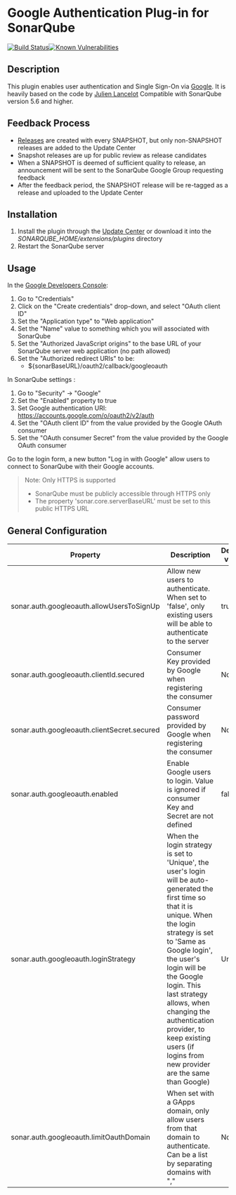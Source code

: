 # Google Authentication Plug-in for SonarQube #
[![Build Status](https://api.travis-ci.org/iamnavpreet/sonar-auth-google.svg)](https://travis-ci.org/iamnavpreet/sonar-auth-google)[![Known Vulnerabilities](https://snyk.io/test/github/iamnavpreet/sonar-auth-google/badge.svg?targetFile=pom.xml)](https://snyk.io/test/github/iamnavpreet/sonar-auth-google?targetFile=pom.xml)



## Description ##
This plugin enables user authentication and Single Sign-On via [Google](https://google.com/).
It is heavily based on the code by [Julien Lancelot](https://github.com/SonarQubeCommunity/sonar-auth-bitbucket)
Compatible with SonarQube version 5.6 and higher.

## Feedback Process ##
* [Releases](releases/) are created with every SNAPSHOT, but only non-SNAPSHOT releases are added to the Update Center
* Snapshot releases are up for public review as release candidates
* When a SNAPSHOT is deemed of sufficient quality to release, an announcement will be sent to the SonarQube Google Group requesting feedback
* After the feedback period, the SNAPSHOT release will be re-tagged as a release and uploaded to the Update Center

## Installation ##
1. Install the plugin through the [Update Center](http://docs.sonarqube.org/display/SONAR/Update+Center) or download it into the *SONARQUBE_HOME/extensions/plugins* directory
1. Restart the SonarQube server

## Usage ##
In the [Google Developers Console](https://console.developers.google.com/):
1. Go to "Credentials"
2. Click on the "Create credentials" drop-down, and select "OAuth client ID"
3. Set the "Application type" to "Web application"
4. Set the "Name" value to something which you will associated with SonarQube
5. Set the "Authorized JavaScript origins" to the base URL of your SonarQube server web application (no path allowed)
6. Set the "Authorized redirect URIs" to be:
   * ${sonarBaseURL}/oauth2/callback/googleoauth

In SonarQube settings :
1. Go to "Security" -> "Google"
2. Set the "Enabled" property to true
3. Set Google authentication URI: https://accounts.google.com/o/oauth2/v2/auth
4. Set the "OAuth client ID" from the value provided by the Google OAuth consumer
5. Set the "OAuth consumer Secret" from the value provided by the Google OAuth consumer

Go to the login form, a new button "Log in with Google" allow users to connect to SonarQube with their Google accounts.

> Note: Only HTTPS is supported
> * SonarQube must be publicly accessible through HTTPS only
> * The property 'sonar.core.serverBaseURL' must be set to this public HTTPS URL

## General Configuration ##

Property                                   | Description | Default value
-------------------------------------------| ----------- | -------------
sonar.auth.googleoauth.allowUsersToSignUp  |Allow new users to authenticate. When set to 'false', only existing users will be able to authenticate to the server|true
sonar.auth.googleoauth.clientId.secured    |Consumer Key provided by Google when registering the consumer|None
sonar.auth.googleoauth.clientSecret.secured|Consumer password provided by Google when registering the consumer|None
sonar.auth.googleoauth.enabled             |Enable Google users to login. Value is ignored if consumer Key and Secret are not defined|false
sonar.auth.googleoauth.loginStrategy       |When the login strategy is set to 'Unique', the user's login will be auto-generated the first time so that it is unique. When the login strategy is set to 'Same as Google login', the user's login will be the Google login. This last strategy allows, when changing the authentication provider, to keep existing users (if logins from new provider are the same than Google)|Unique
sonar.auth.googleoauth.limitOauthDomain    |When set with a GApps domain, only allow users from that domain to authenticate. Can be a list by separating domains with ","|None
